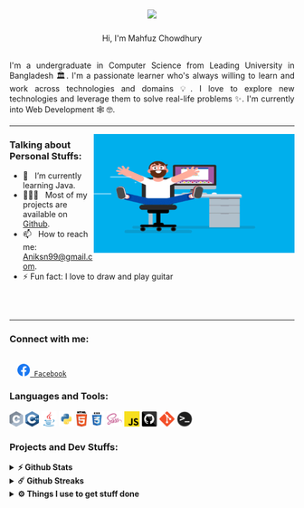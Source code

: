 <h1 align="center">
  <a href="https://git.io/typing-svg">
      <img src="https://readme-typing-svg.herokuapp.com/?lines=Hello,+There!+👋;I'm+Mahfuz+Chowdhury;Nice+to+meet+you!&center=true&size=30">
  </a>
</h1>

<div align="justify">
  <p align="center"> Hi, I'm Mahfuz Chowdhury </p>
  <br>
  I'm a undergraduate in Computer Science from Leading University in Bangladesh 🏛.
  I'm a passionate learner who's always willing to learn and work across technologies and domains 💡.
  I love to explore new technologies and leverage them to solve real-life problems ✨. 
  I'm currently into Web Development 🕸️ 🤓.
</div>
<hr>
<img align="right" height="210" width="355" alt="" src="https://github.com/ANiK-3/images/blob/main/images/coder.gif"/>
 
### Talking about Personal Stuffs:

- 🚀 &nbsp; I’m currently learning Java.
- 👨🏻‍💻 &nbsp; Most of my projects are available on [Github](https://github.com/ANiK-3).
- 📫 &nbsp; How to reach me: Aniksn99@gmail.com.
- ⚡ Fun fact: I love to draw and play guitar
<br>
<br>
<hr/>

### Connect with me:
 <code>
  <a href="https://www.facebook.com/mahfuz333" title="Facebook Profile"><img width="22" src="https://github.com/ANiK-3/images/blob/main/images/facebook-2.svg"> Facebook</a></code>
<br>

### Languages and Tools:

<code><img height="27" src="https://raw.githubusercontent.com/ANiK-3/images/4e6f1b7df4bc8efbd77892ca36f723bb708801b8/images/c.svg?token=ARAJC5ITP32GV2APKU4JLZDBLM27O" alt="c"></code>
<code><img height="27" src="https://raw.githubusercontent.com/ANiK-3/images/929ad23b1a3be41ff722f888927ac4136dc9f271/images/cpp.svg?token=ARAJC5IBP3WMQCY55HNNDS3BLM5KY" alt="cpp"></code>
<code><img height="27" src="https://raw.githubusercontent.com/ANiK-3/images/929ad23b1a3be41ff722f888927ac4136dc9f271/images/java-original.svg?token=ARAJC5KW2ESJC7APSZVTOYTBLM4YY" alt="java"></code>
<code><img height="27" src="https://raw.githubusercontent.com/github/explore/80688e429a7d4ef2fca1e82350fe8e3517d3494d/topics/python/python.png" alt="python"></code>
<code><img height="27" src="https://github.com/ANiK-3/images/blob/main/images/html5.svg" alt="html"></code>
<code><img height="27" src="https://raw.githubusercontent.com/ANiK-3/images/929ad23b1a3be41ff722f888927ac4136dc9f271/images/css.svg?token=ARAJC5MYHRFRF5V7SRGCWILBLM5QW" alt="css"></code>
<code><img height="27" src="https://raw.githubusercontent.com/ANiK-3/images/929ad23b1a3be41ff722f888927ac4136dc9f271/images/sass.svg?token=ARAJC5K3VRY24JS62HVU2M3BLM5NK" alt="sass"></code>
<code><img height="27" src="https://raw.githubusercontent.com/ANiK-3/images/929ad23b1a3be41ff722f888927ac4136dc9f271/images/javascript.svg?token=ARAJC5LVVT6EAE4IFJJBUWDBLM5O6" alt="javascript"></code>
<code><img height="27" src="https://raw.githubusercontent.com/ANiK-3/images/929ad23b1a3be41ff722f888927ac4136dc9f271/images/github.svg?token=ARAJC5LFFSWDLX3GYUIN4PLBLM5BA" alt="github"></code>
<code><img height="27" src="https://raw.githubusercontent.com/ANiK-3/images/929ad23b1a3be41ff722f888927ac4136dc9f271/images/git-original.svg?token=ARAJC5IJKJH7PE2YSYUMQ3DBLM45E" alt="git"></code>
<code><img height="27" src="https://raw.githubusercontent.com/github/explore/80688e429a7d4ef2fca1e82350fe8e3517d3494d/topics/terminal/terminal.png" alt="terminal"></code>

### Projects and Dev Stuffs:

<details>	
  <summary><b>⚡ Github Stats</b></summary>

  <br />
  <img height="180em" src="https://github-readme-stats.vercel.app/api?username=ANiK-3&show_icons=true&hide_border=true&&count_private=true&include_all_commits=true" />
  <img height="180em" src="https://github-readme-stats.vercel.app/api/top-langs/?username=ANiK-3&exclude_repo=KNN-Image-Classification&show_icons=true&hide_border=true&layout=compact&langs_count=8"/>
</details>

<details>	
  <summary><b>☄️ Github Streaks</b></summary>

  <br />
  <img height="180em" src="https://github-readme-streak-stats.herokuapp.com/?user=ANiK-3&hide_border=true" />
</details>
 
<details>	
  <br />
  <summary><b>⚙️ Things I use to get stuff done</b></summary>
  	<ul>
  	    <li><b>OS:</b> Arch Linux</li>
	    <li><b>Laptop: </b> Lenovo Ideapad 310 80TU</li>
  	    <li><b>Browser: </b> Firefox Web Browser</li>
	    <li><b>Terminal: </b> ZSH</li>
	    <li><b>Code Editor:</b> VSCode</li>
	    <br />
	</ul>	
</details>   
